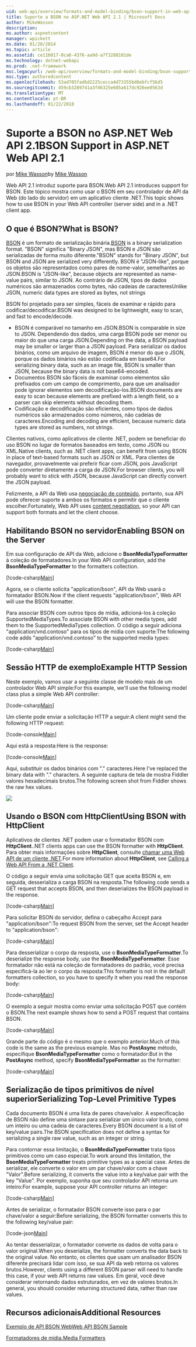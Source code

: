 ```yaml
---
uid: web-api/overview/formats-and-model-binding/bson-support-in-web-api-21
title: Suporte a BSON no ASP.NET Web API 2.1 | Microsoft Docs
author: MikeWasson
description: 
ms.author: aspnetcontent
manager: wpickett
ms.date: 01/20/2014
ms.topic: article
ms.assetid: ce11b017-0ca6-4376-aa9d-a7f3288101de
ms.technology: dotnet-webapi
ms.prod: .net-framework
msc.legacyurl: /web-api/overview/formats-and-model-binding/bson-support-in-web-api-21
msc.type: authoredcontent
ms.openlocfilehash: 53ad705fad6d2225cecca4d73355bd6ebfcf56d5
ms.sourcegitcommit: 459cb3289741a3f46325e605a617dc926ee0563d
ms.translationtype: MT
ms.contentlocale: pt-BR
ms.lasthandoff: 01/22/2018
---
```

<a name="bson-support-in-aspnet-web-api-21"></a><span data-ttu-id="d0d64-102">Suporte a BSON no ASP.NET Web API 2.1</span><span class="sxs-lookup"><span data-stu-id="d0d64-102">BSON Support in ASP.NET Web API 2.1</span></span>
====================
<span data-ttu-id="d0d64-103">por [Mike Wasson](https://github.com/MikeWasson)</span><span class="sxs-lookup"><span data-stu-id="d0d64-103">by [Mike Wasson](https://github.com/MikeWasson)</span></span>

<span data-ttu-id="d0d64-104">Web API 2.1 introduz suporte para BSON.</span><span class="sxs-lookup"><span data-stu-id="d0d64-104">Web API 2.1 introduces support for BSON.</span></span> <span data-ttu-id="d0d64-105">Este tópico mostra como usar o BSON em seu controlador de API da Web (do lado do servidor) em um aplicativo cliente .NET.</span><span class="sxs-lookup"><span data-stu-id="d0d64-105">This topic shows how to use BSON in your Web API controller (server side) and in a .NET client app.</span></span>

## <a name="what-is-bson"></a><span data-ttu-id="d0d64-106">O que é BSON?</span><span class="sxs-lookup"><span data-stu-id="d0d64-106">What is BSON?</span></span>

<span data-ttu-id="d0d64-107">[BSON](http://bsonspec.org/) é um formato de serialização binária.</span><span class="sxs-lookup"><span data-stu-id="d0d64-107">[BSON](http://bsonspec.org/) is a binary serialization format.</span></span> <span data-ttu-id="d0d64-108">"BSON" significa "Binary JSON", mas BSON e JSON são serializadas de forma muito diferente.</span><span class="sxs-lookup"><span data-stu-id="d0d64-108">"BSON" stands for "Binary JSON", but BSON and JSON are serialized very differently.</span></span> <span data-ttu-id="d0d64-109">BSON é "JSON-like", porque os objetos são representados como pares de nome-valor, semelhantes ao JSON.</span><span class="sxs-lookup"><span data-stu-id="d0d64-109">BSON is "JSON-like", because objects are represented as name-value pairs, similar to JSON.</span></span> <span data-ttu-id="d0d64-110">Ao contrário de JSON, tipos de dados numéricos são armazenados como bytes, não cadeias de caracteres</span><span class="sxs-lookup"><span data-stu-id="d0d64-110">Unlike JSON, numeric data types are stored as bytes, not strings</span></span>

<span data-ttu-id="d0d64-111">BSON foi projetado para ser simples, fáceis de examinar e rápido para codificar/decodificar.</span><span class="sxs-lookup"><span data-stu-id="d0d64-111">BSON was designed to be lightweight, easy to scan, and fast to encode/decode.</span></span>

- <span data-ttu-id="d0d64-112">BSON é comparável no tamanho em JSON.</span><span class="sxs-lookup"><span data-stu-id="d0d64-112">BSON is comparable in size to JSON.</span></span> <span data-ttu-id="d0d64-113">Dependendo dos dados, uma carga BSON pode ser menor ou maior do que uma carga JSON.</span><span class="sxs-lookup"><span data-stu-id="d0d64-113">Depending on the data, a BSON payload may be smaller or larger than a JSON payload.</span></span> <span data-ttu-id="d0d64-114">Para serializar os dados binários, como um arquivo de imagem, BSON é menor do que o JSON, porque os dados binários não estão codificada em base64.</span><span class="sxs-lookup"><span data-stu-id="d0d64-114">For serializing binary data, such as an image file, BSON is smaller than JSON, because the binary data is not base64-encoded.</span></span>
- <span data-ttu-id="d0d64-115">Documentos BSON são fáceis de examinar como elementos são prefixados com um campo de comprimento, para que um analisador pode ignorar elementos sem decodificação-los.</span><span class="sxs-lookup"><span data-stu-id="d0d64-115">BSON documents are easy to scan because elements are prefixed with a length field, so a parser can skip elements without decoding them.</span></span>
- <span data-ttu-id="d0d64-116">Codificação e decodificação são eficientes, como tipos de dados numéricos são armazenados como números, não cadeias de caracteres.</span><span class="sxs-lookup"><span data-stu-id="d0d64-116">Encoding and decoding are efficient, because numeric data types are stored as numbers, not strings.</span></span>

<span data-ttu-id="d0d64-117">Clientes nativos, como aplicativos de cliente .NET, podem se beneficiar do uso BSON no lugar de formatos baseados em texto, como JSON ou XML.</span><span class="sxs-lookup"><span data-stu-id="d0d64-117">Native clients, such as .NET client apps, can benefit from using BSON in place of text-based formats such as JSON or XML.</span></span> <span data-ttu-id="d0d64-118">Para clientes de navegador, provavelmente vai preferir ficar com JSON, pois JavaScript pode converter diretamente a carga de JSON.</span><span class="sxs-lookup"><span data-stu-id="d0d64-118">For browser clients, you will probably want to stick with JSON, because JavaScript can directly convert the JSON payload.</span></span>

<span data-ttu-id="d0d64-119">Felizmente, a API da Web usa [negociação de conteúdo](content-negotiation.md), portanto, sua API pode oferecer suporte a ambos os formatos e permitir que o cliente escolher.</span><span class="sxs-lookup"><span data-stu-id="d0d64-119">Fortunately, Web API uses [content negotiation](content-negotiation.md), so your API can support both formats and let the client choose.</span></span>

## <a name="enabling-bson-on-the-server"></a><span data-ttu-id="d0d64-120">Habilitando BSON no servidor</span><span class="sxs-lookup"><span data-stu-id="d0d64-120">Enabling BSON on the Server</span></span>

<span data-ttu-id="d0d64-121">Em sua configuração de API da Web, adicione o **BsonMediaTypeFormatter** à coleção de formatadores.</span><span class="sxs-lookup"><span data-stu-id="d0d64-121">In your Web API configuration, add the **BsonMediaTypeFormatter** to the formatters collection.</span></span>

[!code-csharp[Main](bson-support-in-web-api-21/samples/sample1.cs)]

<span data-ttu-id="d0d64-122">Agora, se o cliente solicita "application/bson", API da Web usará o formatador BSON.</span><span class="sxs-lookup"><span data-stu-id="d0d64-122">Now if the client requests "application/bson", Web API will use the BSON formatter.</span></span>

<span data-ttu-id="d0d64-123">Para associar BSON com outros tipos de mídia, adicioná-los à coleção SupportedMediaTypes.</span><span class="sxs-lookup"><span data-stu-id="d0d64-123">To associate BSON with other media types, add them to the SupportedMediaTypes collection.</span></span> <span data-ttu-id="d0d64-124">O código a seguir adiciona "application/vnd.contoso" para os tipos de mídia com suporte:</span><span class="sxs-lookup"><span data-stu-id="d0d64-124">The following code adds "application/vnd.contoso" to the supported media types:</span></span>

[!code-csharp[Main](bson-support-in-web-api-21/samples/sample2.cs)]

## <a name="example-http-session"></a><span data-ttu-id="d0d64-125">Sessão HTTP de exemplo</span><span class="sxs-lookup"><span data-stu-id="d0d64-125">Example HTTP Session</span></span>

<span data-ttu-id="d0d64-126">Neste exemplo, vamos usar a seguinte classe de modelo mais de um controlador Web API simple:</span><span class="sxs-lookup"><span data-stu-id="d0d64-126">For this example, we'll use the following model class plus a simple Web API controller:</span></span>

[!code-csharp[Main](bson-support-in-web-api-21/samples/sample3.cs)]

<span data-ttu-id="d0d64-127">Um cliente pode enviar a solicitação HTTP a seguir:</span><span class="sxs-lookup"><span data-stu-id="d0d64-127">A client might send the following HTTP request:</span></span>

[!code-console[Main](bson-support-in-web-api-21/samples/sample4.cmd)]

<span data-ttu-id="d0d64-128">Aqui está a resposta:</span><span class="sxs-lookup"><span data-stu-id="d0d64-128">Here is the response:</span></span>

[!code-console[Main](bson-support-in-web-api-21/samples/sample5.cmd)]

<span data-ttu-id="d0d64-129">Aqui, substituir os dados binários com &quot;.&quot; caracteres.</span><span class="sxs-lookup"><span data-stu-id="d0d64-129">Here I've replaced the binary data with &quot;.&quot; characters.</span></span> <span data-ttu-id="d0d64-130">A seguinte captura de tela de mostra Fiddler valores hexadecimais brutos.</span><span class="sxs-lookup"><span data-stu-id="d0d64-130">The following screen shot from Fiddler shows the raw hex values.</span></span>

[![](bson-support-in-web-api-21/_static/image2.png)](bson-support-in-web-api-21/_static/image1.png)

## <a name="using-bson-with-httpclient"></a><span data-ttu-id="d0d64-131">Usando o BSON com HttpClient</span><span class="sxs-lookup"><span data-stu-id="d0d64-131">Using BSON with HttpClient</span></span>

<span data-ttu-id="d0d64-132">Aplicativos de clientes .NET podem usar o formatador BSON com **HttpClient**.</span><span class="sxs-lookup"><span data-stu-id="d0d64-132">.NET clients apps can use the BSON formatter with **HttpClient**.</span></span> <span data-ttu-id="d0d64-133">Para obter mais informações sobre **HttpClient**, consulte [chamar uma Web API de um cliente .NET](../advanced/calling-a-web-api-from-a-net-client.md).</span><span class="sxs-lookup"><span data-stu-id="d0d64-133">For more information about **HttpClient**, see [Calling a Web API From a .NET Client](../advanced/calling-a-web-api-from-a-net-client.md).</span></span>

<span data-ttu-id="d0d64-134">O código a seguir envia uma solicitação GET que aceita BSON e, em seguida, desserializa a carga BSON na resposta.</span><span class="sxs-lookup"><span data-stu-id="d0d64-134">The following code sends a GET request that accepts BSON, and then deserializes the BSON payload in the response.</span></span>

[!code-csharp[Main](bson-support-in-web-api-21/samples/sample6.cs)]

<span data-ttu-id="d0d64-135">Para solicitar BSON do servidor, defina o cabeçalho Accept para "application/bson":</span><span class="sxs-lookup"><span data-stu-id="d0d64-135">To request BSON from the server, set the Accept header to "application/bson":</span></span>

[!code-csharp[Main](bson-support-in-web-api-21/samples/sample7.cs)]

<span data-ttu-id="d0d64-136">Para desserializar o corpo da resposta, use o **BsonMediaTypeFormatter**.</span><span class="sxs-lookup"><span data-stu-id="d0d64-136">To deserialize the response body, use the **BsonMediaTypeFormatter**.</span></span> <span data-ttu-id="d0d64-137">Esse formatador não está na coleção de formatadores do padrão, você precisa especificá-la ao ler o corpo da resposta:</span><span class="sxs-lookup"><span data-stu-id="d0d64-137">This formatter is not in the default formatters collection, so you have to specify it when you read the response body:</span></span>

[!code-csharp[Main](bson-support-in-web-api-21/samples/sample8.cs)]

<span data-ttu-id="d0d64-138">O exemplo a seguir mostra como enviar uma solicitação POST que contém o BSON.</span><span class="sxs-lookup"><span data-stu-id="d0d64-138">The next example shows how to send a POST request that contains BSON.</span></span>

[!code-csharp[Main](bson-support-in-web-api-21/samples/sample9.cs)]

<span data-ttu-id="d0d64-139">Grande parte do código é o mesmo que o exemplo anterior.</span><span class="sxs-lookup"><span data-stu-id="d0d64-139">Much of this code is the same as the previous example.</span></span> <span data-ttu-id="d0d64-140">Mas no **PostAsync** método, especifique **BsonMediaTypeFormatter** como o formatador:</span><span class="sxs-lookup"><span data-stu-id="d0d64-140">But in the **PostAsync** method, specify **BsonMediaTypeFormatter** as the formatter:</span></span>

[!code-csharp[Main](bson-support-in-web-api-21/samples/sample10.cs)]

## <a name="serializing-top-level-primitive-types"></a><span data-ttu-id="d0d64-141">Serialização de tipos primitivos de nível superior</span><span class="sxs-lookup"><span data-stu-id="d0d64-141">Serializing Top-Level Primitive Types</span></span>

<span data-ttu-id="d0d64-142">Cada documento BSON é uma lista de pares chave/valor. A especificação de BSON não define uma sintaxe para serializar um único valor bruto, como um inteiro ou uma cadeia de caracteres.</span><span class="sxs-lookup"><span data-stu-id="d0d64-142">Every BSON document is a list of key/value pairs.The BSON specification does not define a syntax for serializing a single raw value, such as an integer or string.</span></span>

<span data-ttu-id="d0d64-143">Para contornar essa limitação, o **BsonMediaTypeFormatter** trata tipos primitivos como um caso especial.</span><span class="sxs-lookup"><span data-stu-id="d0d64-143">To work around this limitation, the **BsonMediaTypeFormatter** treats primitive types as a special case.</span></span> <span data-ttu-id="d0d64-144">Antes de serializar, ele converte o valor em um par chave/valor com a chave "Valor".</span><span class="sxs-lookup"><span data-stu-id="d0d64-144">Before serializing, it converts the value into a key/value pair with the key "Value".</span></span> <span data-ttu-id="d0d64-145">Por exemplo, suponha que seu controlador API retorna um inteiro:</span><span class="sxs-lookup"><span data-stu-id="d0d64-145">For example, suppose your API controller returns an integer:</span></span>

[!code-csharp[Main](bson-support-in-web-api-21/samples/sample11.cs)]

<span data-ttu-id="d0d64-146">Antes de serializar, o formatador BSON converte isso para o par chave/valor a seguir:</span><span class="sxs-lookup"><span data-stu-id="d0d64-146">Before serializing, the BSON formatter converts this to the following key/value pair:</span></span>

[!code-json[Main](bson-support-in-web-api-21/samples/sample12.json)]

<span data-ttu-id="d0d64-147">Ao tentar desserializar, o formatador converte os dados de volta para o valor original.</span><span class="sxs-lookup"><span data-stu-id="d0d64-147">When you deserialize, the formatter converts the data back to the original value.</span></span> <span data-ttu-id="d0d64-148">No entanto, os clientes que usam um analisador BSON diferente precisará lidar com isso, se sua API da web retorna os valores brutos.</span><span class="sxs-lookup"><span data-stu-id="d0d64-148">However, clients using a different BSON parser will need to handle this case, if your web API returns raw values.</span></span> <span data-ttu-id="d0d64-149">Em geral, você deve considerar retornando dados estruturados, em vez de valores brutos.</span><span class="sxs-lookup"><span data-stu-id="d0d64-149">In general, you should consider returning structured data, rather than raw values.</span></span>

## <a name="additional-resources"></a><span data-ttu-id="d0d64-150">Recursos adicionais</span><span class="sxs-lookup"><span data-stu-id="d0d64-150">Additional Resources</span></span>

[<span data-ttu-id="d0d64-151">Exemplo de API BSON Web</span><span class="sxs-lookup"><span data-stu-id="d0d64-151">Web API BSON Sample</span></span>](https://aspnet.codeplex.com/SourceControl/latest#Samples/WebApi/BSONSample/)

[<span data-ttu-id="d0d64-152">Formatadores de mídia.</span><span class="sxs-lookup"><span data-stu-id="d0d64-152">Media Formatters</span></span>](media-formatters.md)
